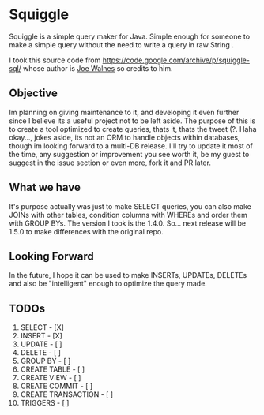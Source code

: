 # Squiggle

Squiggle is a simple query maker for Java. Simple enough for someone to make a simple query without the need to write a query in raw String .

I took this source code from https://code.google.com/archive/p/squiggle-sql/ whose author is <a href="joe@truemesh.com">Joe Walnes</a> so credits to him.

## Objective

Im planning on giving maintenance to it, and developing it even further since I believe its a useful project not to be left aside. The purpose of this is to create a tool optimized to create queries, thats it, thats the tweet (?. Haha okay..., jokes aside, its not an ORM to handle objects within databases, though im looking forward to a multi-DB release. I'll try to update it most of the time, any suggestion or improvement you see worth it, be my guest to suggest in the issue section or even more, fork it and PR later.

## What we have

It's purpose actually was just to make SELECT queries, you can also make JOINs with other tables, condition columns with WHEREs and order them with GROUP BYs.
The version I took is the 1.4.0. So... next release will be 1.5.0 to make differences with the original repo.

## Looking Forward

In the future, I hope it can be used to make INSERTs, UPDATEs, DELETEs and also be "intelligent" enough to optimize the query made.

## TODOs

1. SELECT - [X]
2. INSERT - [X]
3. UPDATE - [ ]
4. DELETE - [ ]
5. GROUP BY - [ ]
6. CREATE TABLE - [ ]
7. CREATE VIEW - [ ]
8. CREATE COMMIT - [ ]
9. CREATE TRANSACTION - [ ]
10. TRIGGERS - [ ]
